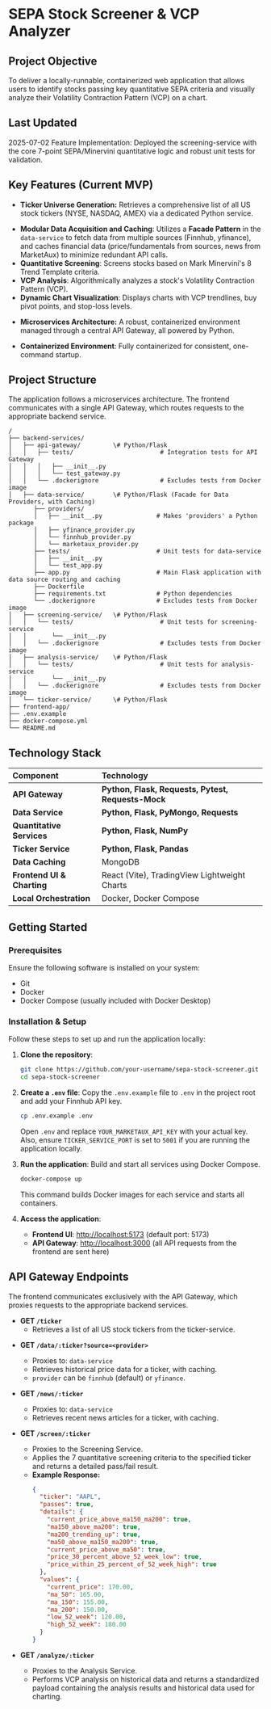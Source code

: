 # SEPA Stock Screener & VCP Analyzer

## Project Objective
To deliver a locally-runnable, containerized web application that allows users to identify stocks passing key quantitative SEPA criteria and visually analyze their Volatility Contraction Pattern (VCP) on a chart.

## Last Updated
2025-07-02
Feature Implementation: Deployed the screening-service with the core 7-point SEPA/Minervini quantitative logic and robust unit tests for validation.

## Key Features (Current MVP)
* **Ticker Universe Generation:** Retrieves a comprehensive list of all US stock tickers (NYSE, NASDAQ, AMEX) via a dedicated Python service. 
- **Modular Data Acquisition and Caching**: Utilizes a **Facade Pattern** in the `data-service` to fetch data from multiple sources (Finnhub, yfinance), and caches financial data (price/fundamentals from sources, news from MarketAux) to minimize redundant API calls.  
- **Quantitative Screening**: Screens stocks based on Mark Minervini's 8 Trend Template criteria.
- **VCP Analysis**: Algorithmically analyzes a stock's Volatility Contraction Pattern (VCP).
- **Dynamic Chart Visualization**: Displays charts with VCP trendlines, buy pivot points, and stop-loss levels.
* **Microservices Architecture:** A robust, containerized environment managed through a central API Gateway, all powered by Python.
- **Containerized Environment**: Fully containerized for consistent, one-command startup.

## Project Structure
The application follows a microservices architecture. The frontend communicates with a single API Gateway, which routes requests to the appropriate backend service.

```
/  
├── backend-services/  
│   ├── api-gateway/         \# Python/Flask
│   │   ├── tests/                        # Integration tests for API Gateway
│   │   │   ├── __init__.py
│   │   │   └── test_gateway.py
│   │   └── .dockerignore                 # Excludes tests from Docker image
│   ├── data-service/        \# Python/Flask (Facade for Data Providers, with Caching)
       ├── providers/
       │   ├── __init__.py               # Makes 'providers' a Python package
       │   ├── yfinance_provider.py
       │   └── finnhub_provider.py
       │   └── marketaux_provider.py
       ├── tests/                        # Unit tests for data-service
       │   ├── __init__.py
       │   └── test_app.py
       ├── app.py                        # Main Flask application with data source routing and caching
       ├── Dockerfile
       ├── requirements.txt              # Python dependencies
       └── .dockerignore                 # Excludes tests from Docker image
│   ├── screening-service/   \# Python/Flask
│   │   └── tests/                        # Unit tests for screening-service
│   │       └── __init__.py
│   │   └── .dockerignore                 # Excludes tests from Docker image
│   ├── analysis-service/    \# Python/Flask
│   │   └── tests/                        # Unit tests for analysis-service
│   │       └── __init__.py
│   │   └── .dockerignore                 # Excludes tests from Docker image
│   └── ticker-service/      \# Python/Flask
├── frontend-app/  
├── .env.example  
├── docker-compose.yml  
└── README.md
```

## Technology Stack

| Component | Technology |
| :---- | :---- |
| **API Gateway** | **Python, Flask, Requests, Pytest, Requests-Mock** |
| **Data Service** | **Python, Flask, PyMongo, Requests** |
| **Quantitative Services** | **Python, Flask, NumPy** |
| **Ticker Service** | **Python, Flask, Pandas** |
| **Data Caching** | MongoDB |
| **Frontend UI & Charting** | React (Vite), TradingView Lightweight Charts |
| **Local Orchestration** | Docker, Docker Compose |

## Getting Started

### Prerequisites
Ensure the following software is installed on your system:
- Git
- Docker
- Docker Compose (usually included with Docker Desktop)

### Installation & Setup
Follow these steps to set up and run the application locally:

1. **Clone the repository**:
   ```bash
   git clone https://github.com/your-username/sepa-stock-screener.git
   cd sepa-stock-screener
   ```

2. **Create a `.env` file**:
   Copy the `.env.example` file to `.env` in the project root and add your Finnhub API key.
   ```bash
   cp .env.example .env
   ```
   Open `.env` and replace `YOUR_MARKETAUX_API_KEY` with your actual key.
   Also, ensure `TICKER_SERVICE_PORT` is set to `5001` if you are running the application locally.

3. **Run the application**:
   Build and start all services using Docker Compose.
   ```bash
   docker-compose up
   ```
   This command builds Docker images for each service and starts all containers.

4. **Access the application**:
   - **Frontend UI**: [http://localhost:5173](http://localhost:5173) (default port: 5173)
   - **API Gateway**: [http://localhost:3000](http://localhost:3000) (all API requests from the frontend are sent here)

## API Gateway Endpoints
The frontend communicates exclusively with the API Gateway, which proxies requests to the appropriate backend services.

- **GET `/ticker`** 
  - Retrieves a list of all US stock tickers from the ticker-service.  

* **GET `/data/:ticker?source=<provider>`**
    * Proxies to: `data-service`
    * Retrieves historical price data for a ticker, with caching.
    * `provider` can be `finnhub` (default) or `yfinance`.

* **GET `/news/:ticker`**
    * Proxies to: `data-service`
    * Retrieves recent news articles for a ticker, with caching.

- **GET `/screen/:ticker`**
  - Proxies to the Screening Service.
  - Applies the 7 quantitative screening criteria to the specified ticker and returns a detailed pass/fail result.
  - **Example Response:**
    ```json
    {
      "ticker": "AAPL",
      "passes": true,
      "details": {
        "current_price_above_ma150_ma200": true,
        "ma150_above_ma200": true,
        "ma200_trending_up": true,
        "ma50_above_ma150_ma200": true,
        "current_price_above_ma50": true,
        "price_30_percent_above_52_week_low": true,
        "price_within_25_percent_of_52_week_high": true
      },
      "values": {
        "current_price": 170.00,
        "ma_50": 165.00,
        "ma_150": 155.00,
        "ma_200": 150.00,
        "low_52_week": 120.00,
        "high_52_week": 180.00
      }
    }
    ```

- **GET `/analyze/:ticker`**  
  - Proxies to the Analysis Service.  
  - Performs VCP analysis on historical data and returns a standardized payload containing the analysis results and historical data used for charting.